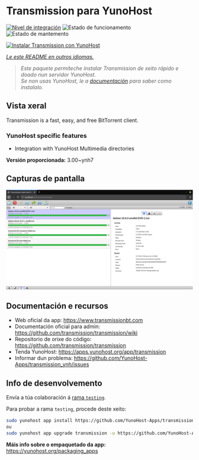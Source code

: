 <!--
NOTA: Este README foi creado automáticamente por <https://github.com/YunoHost/apps/tree/master/tools/readme_generator>
NON debe editarse manualmente.
-->

# Transmission para YunoHost

[![Nivel de integración](https://dash.yunohost.org/integration/transmission.svg)](https://dash.yunohost.org/appci/app/transmission) ![Estado de funcionamento](https://ci-apps.yunohost.org/ci/badges/transmission.status.svg) ![Estado de mantemento](https://ci-apps.yunohost.org/ci/badges/transmission.maintain.svg)

[![Instalar Transmission con YunoHost](https://install-app.yunohost.org/install-with-yunohost.svg)](https://install-app.yunohost.org/?app=transmission)

*[Le este README en outros idiomas.](./ALL_README.md)*

> *Este paquete permíteche instalar Transmission de xeito rápido e doado nun servidor YunoHost.*  
> *Se non usas YunoHost, le a [documentación](https://yunohost.org/install) para saber como instalalo.*

## Vista xeral

Transmission is a fast, easy, and free BitTorrent client.

### YunoHost specific features

 * Integration with YunoHost Multimedia directories


**Versión proporcionada:** 3.00~ynh7

## Capturas de pantalla

![Captura de pantalla de Transmission](./doc/screenshots/transmission.jpg)

## Documentación e recursos

- Web oficial da app: <https://www.transmissionbt.com>
- Documentación oficial para admin: <https://github.com/transmission/transmission/wiki>
- Repositorio de orixe do código: <https://github.com/transmission/transmission>
- Tenda YunoHost: <https://apps.yunohost.org/app/transmission>
- Informar dun problema: <https://github.com/YunoHost-Apps/transmission_ynh/issues>

## Info de desenvolvemento

Envía a túa colaboración á [rama `testing`](https://github.com/YunoHost-Apps/transmission_ynh/tree/testing).

Para probar a rama `testing`, procede deste xeito:

```bash
sudo yunohost app install https://github.com/YunoHost-Apps/transmission_ynh/tree/testing --debug
ou
sudo yunohost app upgrade transmission -u https://github.com/YunoHost-Apps/transmission_ynh/tree/testing --debug
```

**Máis info sobre o empaquetado da app:** <https://yunohost.org/packaging_apps>

